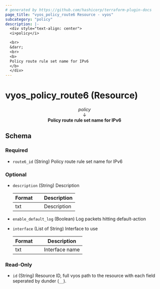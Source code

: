 ```yaml
---
# generated by https://github.com/hashicorp/terraform-plugin-docs
page_title: "vyos_policy_route6 Resource - vyos"
subcategory: "policy"
description: |-
  <div style="text-align: center">
  <i>policy</i>

  <br>
  &darr;
  <br>
  <b>
  Policy route rule set name for IPv6
  </b>
  </div>
---
```


# vyos_policy_route6 (Resource)

<div style="text-align: center">
<i>policy</i>

<br>
&darr;
<br>
<b>
Policy route rule set name for IPv6
</b>
</div>



<!-- schema generated by tfplugindocs -->
## Schema

### Required

- `route6_id` (String) Policy route rule set name for IPv6

### Optional

- `description` (String) Description

    |  Format &emsp; | Description  |
    |----------|---------------|
    |  txt  &emsp; |  Description  |
- `enable_default_log` (Boolean) Log packets hitting default-action
- `interface` (List of String) Interface to use

    |  Format &emsp; | Description  |
    |----------|---------------|
    |  txt  &emsp; |  Interface name  |

### Read-Only

- `id` (String) Resource ID, full vyos path to the resource with each field seperated by dunder (`__`).
